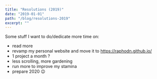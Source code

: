 ```yaml
---
title: "Resolutions (2019)"
date: "2019-01-01"
path: "/blog/resolutions-2019"
excerpt: ""
---
```


Some stuff I want to do/dedicate more time on:
- read more
- revamp my personal website and move it to https://raphodn.github.io/
- 1 project a month ?
- less scrolling, more gardening
- run more to improve my stamina
- prepare 2020 :wink: